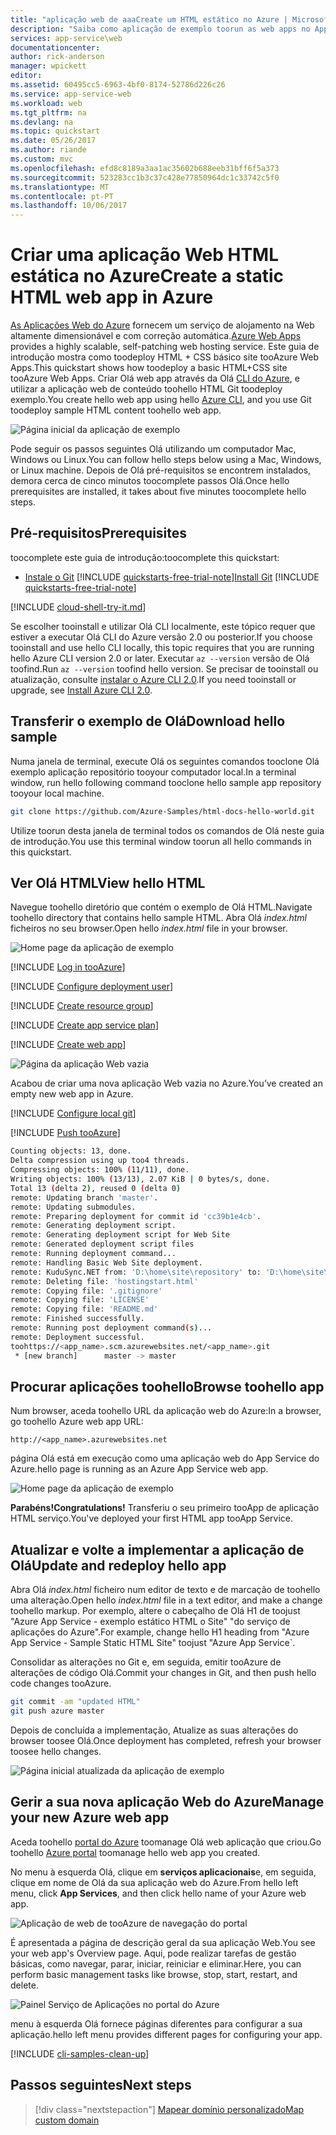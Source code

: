```yaml
---
title: "aplicação web de aaaCreate um HTML estático no Azure | Microsoft Docs"
description: "Saiba como aplicação de exemplo toorun as web apps no App Service do Azure ao implementar um HTML estático."
services: app-service\web
documentationcenter: 
author: rick-anderson
manager: wpickett
editor: 
ms.assetid: 60495cc5-6963-4bf0-8174-52786d226c26
ms.service: app-service-web
ms.workload: web
ms.tgt_pltfrm: na
ms.devlang: na
ms.topic: quickstart
ms.date: 05/26/2017
ms.author: riande
ms.custom: mvc
ms.openlocfilehash: efd8c8189a3aa1ac35602b688eeb31bff6f5a373
ms.sourcegitcommit: 523283cc1b3c37c428e77850964dc1c33742c5f0
ms.translationtype: MT
ms.contentlocale: pt-PT
ms.lasthandoff: 10/06/2017
---
```

# <a name="create-a-static-html-web-app-in-azure"></a><span data-ttu-id="1b0e2-103">Criar uma aplicação Web HTML estática no Azure</span><span class="sxs-lookup"><span data-stu-id="1b0e2-103">Create a static HTML web app in Azure</span></span>

<span data-ttu-id="1b0e2-104">[As Aplicações Web do Azure](https://docs.microsoft.com/azure/app-service-web/app-service-web-overview) fornecem um serviço de alojamento na Web altamente dimensionável e com correção automática.</span><span class="sxs-lookup"><span data-stu-id="1b0e2-104">[Azure Web Apps](https://docs.microsoft.com/azure/app-service-web/app-service-web-overview) provides a highly scalable, self-patching web hosting service.</span></span>  <span data-ttu-id="1b0e2-105">Este guia de introdução mostra como toodeploy HTML + CSS básico site tooAzure Web Apps.</span><span class="sxs-lookup"><span data-stu-id="1b0e2-105">This quickstart shows how toodeploy a basic HTML+CSS site tooAzure Web Apps.</span></span> <span data-ttu-id="1b0e2-106">Criar Olá web app através da Olá [CLI do Azure](https://docs.microsoft.com/cli/azure/get-started-with-azure-cli), e utilizar a aplicação web de conteúdo toohello HTML Git toodeploy exemplo.</span><span class="sxs-lookup"><span data-stu-id="1b0e2-106">You create hello web app using hello [Azure CLI](https://docs.microsoft.com/cli/azure/get-started-with-azure-cli), and you use Git toodeploy sample HTML content toohello web app.</span></span>

![Página inicial da aplicação de exemplo](media/app-service-web-get-started-html/hello-world-in-browser-az.png)

<span data-ttu-id="1b0e2-108">Pode seguir os passos seguintes Olá utilizando um computador Mac, Windows ou Linux.</span><span class="sxs-lookup"><span data-stu-id="1b0e2-108">You can follow hello steps below using a Mac, Windows, or Linux machine.</span></span> <span data-ttu-id="1b0e2-109">Depois de Olá pré-requisitos se encontrem instalados, demora cerca de cinco minutos toocomplete passos Olá.</span><span class="sxs-lookup"><span data-stu-id="1b0e2-109">Once hello prerequisites are installed, it takes about five minutes toocomplete hello steps.</span></span>

## <a name="prerequisites"></a><span data-ttu-id="1b0e2-110">Pré-requisitos</span><span class="sxs-lookup"><span data-stu-id="1b0e2-110">Prerequisites</span></span>

<span data-ttu-id="1b0e2-111">toocomplete este guia de introdução:</span><span class="sxs-lookup"><span data-stu-id="1b0e2-111">toocomplete this quickstart:</span></span>

- <span data-ttu-id="1b0e2-112">[Instale o Git](https://git-scm.com/)
[!INCLUDE [quickstarts-free-trial-note](../../includes/quickstarts-free-trial-note.md)]</span><span class="sxs-lookup"><span data-stu-id="1b0e2-112">[Install Git](https://git-scm.com/)
[!INCLUDE [quickstarts-free-trial-note](../../includes/quickstarts-free-trial-note.md)]</span></span>

[!INCLUDE [cloud-shell-try-it.md](../../includes/cloud-shell-try-it.md)]

<span data-ttu-id="1b0e2-113">Se escolher tooinstall e utilizar Olá CLI localmente, este tópico requer que estiver a executar Olá CLI do Azure versão 2.0 ou posterior.</span><span class="sxs-lookup"><span data-stu-id="1b0e2-113">If you choose tooinstall and use hello CLI locally, this topic requires that you are running hello Azure CLI version 2.0 or later.</span></span> <span data-ttu-id="1b0e2-114">Executar `az --version` versão de Olá toofind.</span><span class="sxs-lookup"><span data-stu-id="1b0e2-114">Run `az --version` toofind hello version.</span></span> <span data-ttu-id="1b0e2-115">Se precisar de tooinstall ou atualização, consulte [instalar o Azure CLI 2.0]( /cli/azure/install-azure-cli).</span><span class="sxs-lookup"><span data-stu-id="1b0e2-115">If you need tooinstall or upgrade, see [Install Azure CLI 2.0]( /cli/azure/install-azure-cli).</span></span> 

## <a name="download-hello-sample"></a><span data-ttu-id="1b0e2-116">Transferir o exemplo de Olá</span><span class="sxs-lookup"><span data-stu-id="1b0e2-116">Download hello sample</span></span>

<span data-ttu-id="1b0e2-117">Numa janela de terminal, execute Olá os seguintes comandos tooclone Olá exemplo aplicação repositório tooyour computador local.</span><span class="sxs-lookup"><span data-stu-id="1b0e2-117">In a terminal window, run hello following command tooclone hello sample app repository tooyour local machine.</span></span>

```bash
git clone https://github.com/Azure-Samples/html-docs-hello-world.git
```

<span data-ttu-id="1b0e2-118">Utilize toorun desta janela de terminal todos os comandos de Olá neste guia de introdução.</span><span class="sxs-lookup"><span data-stu-id="1b0e2-118">You use this terminal window toorun all hello commands in this quickstart.</span></span>

## <a name="view-hello-html"></a><span data-ttu-id="1b0e2-119">Ver Olá HTML</span><span class="sxs-lookup"><span data-stu-id="1b0e2-119">View hello HTML</span></span>

<span data-ttu-id="1b0e2-120">Navegue toohello diretório que contém o exemplo de Olá HTML.</span><span class="sxs-lookup"><span data-stu-id="1b0e2-120">Navigate toohello directory that contains hello sample HTML.</span></span> <span data-ttu-id="1b0e2-121">Abra Olá *index.html* ficheiros no seu browser.</span><span class="sxs-lookup"><span data-stu-id="1b0e2-121">Open hello *index.html* file in your browser.</span></span>

![Home page da aplicação de exemplo](media/app-service-web-get-started-html/hello-world-in-browser.png)

[!INCLUDE [Log in tooAzure](../../includes/login-to-azure.md)] 

[!INCLUDE [Configure deployment user](../../includes/configure-deployment-user.md)] 

[!INCLUDE [Create resource group](../../includes/app-service-web-create-resource-group.md)] 

[!INCLUDE [Create app service plan](../../includes/app-service-web-create-app-service-plan.md)] 

[!INCLUDE [Create web app](../../includes/app-service-web-create-web-app.md)] 

![Página da aplicação Web vazia](media/app-service-web-get-started-html/app-service-web-service-created.png)

<span data-ttu-id="1b0e2-124">Acabou de criar uma nova aplicação Web vazia no Azure.</span><span class="sxs-lookup"><span data-stu-id="1b0e2-124">You’ve created an empty new web app in Azure.</span></span>

[!INCLUDE [Configure local git](../../includes/app-service-web-configure-local-git.md)] 

[!INCLUDE [Push tooAzure](../../includes/app-service-web-git-push-to-azure.md)] 

```bash
Counting objects: 13, done.
Delta compression using up too4 threads.
Compressing objects: 100% (11/11), done.
Writing objects: 100% (13/13), 2.07 KiB | 0 bytes/s, done.
Total 13 (delta 2), reused 0 (delta 0)
remote: Updating branch 'master'.
remote: Updating submodules.
remote: Preparing deployment for commit id 'cc39b1e4cb'.
remote: Generating deployment script.
remote: Generating deployment script for Web Site
remote: Generated deployment script files
remote: Running deployment command...
remote: Handling Basic Web Site deployment.
remote: KuduSync.NET from: 'D:\home\site\repository' to: 'D:\home\site\wwwroot'
remote: Deleting file: 'hostingstart.html'
remote: Copying file: '.gitignore'
remote: Copying file: 'LICENSE'
remote: Copying file: 'README.md'
remote: Finished successfully.
remote: Running post deployment command(s)...
remote: Deployment successful.
toohttps://<app_name>.scm.azurewebsites.net/<app_name>.git
 * [new branch]      master -> master
```

## <a name="browse-toohello-app"></a><span data-ttu-id="1b0e2-125">Procurar aplicações toohello</span><span class="sxs-lookup"><span data-stu-id="1b0e2-125">Browse toohello app</span></span>

<span data-ttu-id="1b0e2-126">Num browser, aceda toohello URL da aplicação web do Azure:</span><span class="sxs-lookup"><span data-stu-id="1b0e2-126">In a browser, go toohello Azure web app URL:</span></span>

```
http://<app_name>.azurewebsites.net
```

<span data-ttu-id="1b0e2-127">página Olá está em execução como uma aplicação web do App Service do Azure.</span><span class="sxs-lookup"><span data-stu-id="1b0e2-127">hello page is running as an Azure App Service web app.</span></span>

![Home page da aplicação de exemplo](media/app-service-web-get-started-html/hello-world-in-browser-az.png)

<span data-ttu-id="1b0e2-129">**Parabéns!**</span><span class="sxs-lookup"><span data-stu-id="1b0e2-129">**Congratulations!**</span></span> <span data-ttu-id="1b0e2-130">Transferiu o seu primeiro tooApp de aplicação HTML serviço.</span><span class="sxs-lookup"><span data-stu-id="1b0e2-130">You've deployed your first HTML app tooApp Service.</span></span>

## <a name="update-and-redeploy-hello-app"></a><span data-ttu-id="1b0e2-131">Atualizar e volte a implementar a aplicação de Olá</span><span class="sxs-lookup"><span data-stu-id="1b0e2-131">Update and redeploy hello app</span></span>

<span data-ttu-id="1b0e2-132">Abra Olá *index.html* ficheiro num editor de texto e de marcação de toohello uma alteração.</span><span class="sxs-lookup"><span data-stu-id="1b0e2-132">Open hello *index.html* file in a text editor, and make a change toohello markup.</span></span> <span data-ttu-id="1b0e2-133">Por exemplo, altere o cabeçalho de Olá H1 de toojust "Azure App Service - exemplo estático HTML o Site" "do serviço de aplicações do Azure".</span><span class="sxs-lookup"><span data-stu-id="1b0e2-133">For example, change hello H1 heading from "Azure App Service - Sample Static HTML Site" toojust "Azure App Service\`.</span></span>

<span data-ttu-id="1b0e2-134">Consolidar as alterações no Git e, em seguida, emitir tooAzure de alterações de código Olá.</span><span class="sxs-lookup"><span data-stu-id="1b0e2-134">Commit your changes in Git, and then push hello code changes tooAzure.</span></span>

```bash
git commit -am "updated HTML"
git push azure master
```

<span data-ttu-id="1b0e2-135">Depois de concluída a implementação, Atualize as suas alterações do browser toosee Olá.</span><span class="sxs-lookup"><span data-stu-id="1b0e2-135">Once deployment has completed, refresh your browser toosee hello changes.</span></span>

![Página inicial atualizada da aplicação de exemplo](media/app-service-web-get-started-html/hello-azure-in-browser-az.png)

## <a name="manage-your-new-azure-web-app"></a><span data-ttu-id="1b0e2-137">Gerir a sua nova aplicação Web do Azure</span><span class="sxs-lookup"><span data-stu-id="1b0e2-137">Manage your new Azure web app</span></span>

<span data-ttu-id="1b0e2-138">Aceda toohello <a href="https://portal.azure.com" target="_blank">portal do Azure</a> toomanage Olá web aplicação que criou.</span><span class="sxs-lookup"><span data-stu-id="1b0e2-138">Go toohello <a href="https://portal.azure.com" target="_blank">Azure portal</a> toomanage hello web app you created.</span></span>

<span data-ttu-id="1b0e2-139">No menu à esquerda Olá, clique em **serviços aplicacionais**e, em seguida, clique em nome de Olá da sua aplicação web do Azure.</span><span class="sxs-lookup"><span data-stu-id="1b0e2-139">From hello left menu, click **App Services**, and then click hello name of your Azure web app.</span></span>

![Aplicação de web de tooAzure de navegação do portal](./media/app-service-web-get-started-html/portal1.png)

<span data-ttu-id="1b0e2-141">É apresentada a página de descrição geral da sua aplicação Web.</span><span class="sxs-lookup"><span data-stu-id="1b0e2-141">You see your web app's Overview page.</span></span> <span data-ttu-id="1b0e2-142">Aqui, pode realizar tarefas de gestão básicas, como navegar, parar, iniciar, reiniciar e eliminar.</span><span class="sxs-lookup"><span data-stu-id="1b0e2-142">Here, you can perform basic management tasks like browse, stop, start, restart, and delete.</span></span> 

![Painel Serviço de Aplicações no portal do Azure](./media/app-service-web-get-started-html/portal2.png)

<span data-ttu-id="1b0e2-144">menu à esquerda Olá fornece páginas diferentes para configurar a sua aplicação.</span><span class="sxs-lookup"><span data-stu-id="1b0e2-144">hello left menu provides different pages for configuring your app.</span></span> 

[!INCLUDE [cli-samples-clean-up](../../includes/cli-samples-clean-up.md)]

## <a name="next-steps"></a><span data-ttu-id="1b0e2-145">Passos seguintes</span><span class="sxs-lookup"><span data-stu-id="1b0e2-145">Next steps</span></span>

> [!div class="nextstepaction"]
> [<span data-ttu-id="1b0e2-146">Mapear domínio personalizado</span><span class="sxs-lookup"><span data-stu-id="1b0e2-146">Map custom domain</span></span>](app-service-web-tutorial-custom-domain.md)
